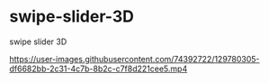 # swipe-slider-3D
swipe slider 3D

https://user-images.githubusercontent.com/74392722/129780305-df6682bb-2c31-4c7b-8b2c-c7f8d221cee5.mp4
